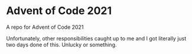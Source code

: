 # Advent of Code 2021
A repo for Advent of Code 2021

Unfortunately, other responsibilities caught up to me and I got literally just two days done of this. Unlucky or something.
